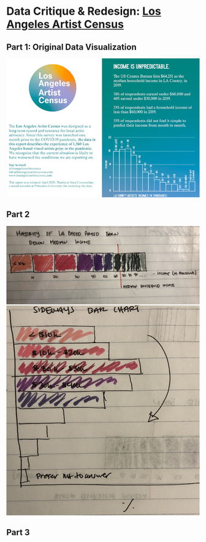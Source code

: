 # Data Critique & Redesign: [Los Angeles Artist Census](https://losangelesartistcensus.com/imgs/LA%20Artist%20Census%20Quick%20REPORT.jpg) 

## Part 1: Original Data Visualization
<img src="./TSWD_Artist Census.png">

## Part 2

<img src="./TSWD Assignment_wireframe.jpg">

<img src="./TSWD Sketch.jpg">

## Part 3
